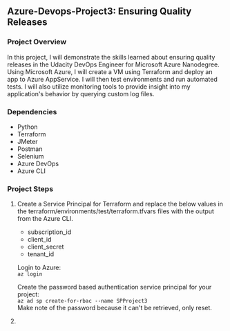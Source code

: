 ## Azure-Devops-Project3: Ensuring Quality Releases

### Project Overview
In this project, I will demonstrate the skills learned about ensuring quality releases in the Udacity DevOps Engineer for Microsoft Azure Nanodegree. Using Microsoft Azure, I will create a VM using Terraform and deploy an app to Azure AppService. I will then test environments and run automated tests. I will also utilize monitoring tools to provide insight into my application's behavior by querying custom log files.

### Dependencies

* Python
* Terraform
* JMeter
* Postman
* Selenium
* Azure DevOps
* Azure CLI

### Project Steps

1. Create a Service Principal for Terraform and replace the below values in the terraform/environments/test/terraform.tfvars files with the output from  the Azure CLI.
    * subscription_id
    * client_id
    * client_secret
    * tenant_id

    Login to Azure:\
`az login`

    Create the password based authentication service principal for your project:\
    `az ad sp create-for-rbac --name SPProject3`\
    Make note of the password because it can't be retrieved, only reset.

2.
